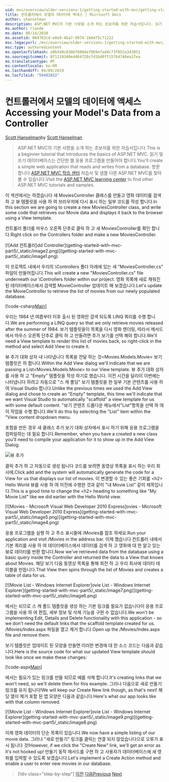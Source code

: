 ```yaml
---
uid: mvc/overview/older-versions-1/getting-started-with-mvc/getting-started-with-mvc-part5
title: 컨트롤러에서 모델의 데이터에 액세스 | Microsoft Docs
author: shanselman
description: ASP.NET MVC의 기본 사항을 소개 하는 초보자를 위한 자습서입니다. 읽기 및 쓰기 데이터베이스에서 간단한 웹 응용 프로그램을 만듭니다.
ms.author: riande
ms.date: 08/14/2010
ms.assetid: 004703cd-e0e9-4ba7-9974-1b0475c71222
msc.legacyurl: /mvc/overview/older-versions-1/getting-started-with-mvc/getting-started-with-mvc-part5
msc.type: authoredcontent
ms.openlocfilehash: e0b540c030bf600def9b9efad4c73f055a343851
ms.sourcegitcommit: 0f1119340e4464720cfd16d0ff15764746ea1fea
ms.translationtype: MT
ms.contentlocale: ko-KR
ms.lasthandoff: 04/09/2019
ms.locfileid: "59402832"
---
```

# <a name="accessing-your-models-data-from-a-controller"></a><span data-ttu-id="eb0fd-104">컨트롤러에서 모델의 데이터에 액세스</span><span class="sxs-lookup"><span data-stu-id="eb0fd-104">Accessing your Model's Data from a Controller</span></span>

<span data-ttu-id="eb0fd-105">[Scott Hanselman](https://github.com/shanselman)</span><span class="sxs-lookup"><span data-stu-id="eb0fd-105">by [Scott Hanselman](https://github.com/shanselman)</span></span>

> <span data-ttu-id="eb0fd-106">ASP.NET MVC의 기본 사항을 소개 하는 초보자를 위한 자습서입니다.</span><span class="sxs-lookup"><span data-stu-id="eb0fd-106">This is a beginner tutorial that introduces the basics of ASP.NET MVC.</span></span> <span data-ttu-id="eb0fd-107">읽기 및 쓰기 데이터베이스는 간단한 웹 응용 프로그램을 만들어야 합니다.</span><span class="sxs-lookup"><span data-stu-id="eb0fd-107">You'll create a simple web application that reads and writes from a database.</span></span> <span data-ttu-id="eb0fd-108">방문 합니다 [ASP.NET MVC 학습 센터](../../../index.md) 자습서 및 샘플 다른 ASP.NET MVC를 찾아볼 수 있습니다.</span><span class="sxs-lookup"><span data-stu-id="eb0fd-108">Visit the [ASP.NET MVC learning center](../../../index.md) to find other ASP.NET MVC tutorials and samples.</span></span>


<span data-ttu-id="eb0fd-109">이 섹션에서는 하겠습니다 새 MoviesController 클래스를 만들고 영화 데이터를 검색 하 고 뷰 템플릿을 사용 하 여 브라우저에 다시 표시 하는 일부 코드를 작성 합니다.</span><span class="sxs-lookup"><span data-stu-id="eb0fd-109">In this section we are going to create a new MoviesController class, and write some code that retrieves our Movie data and displays it back to the browser using a View template.</span></span>

<span data-ttu-id="eb0fd-110">컨트롤러 폴더를 마우스 오른쪽 단추로 클릭 하 고 새 MoviesController를 확인 합니다.</span><span class="sxs-lookup"><span data-stu-id="eb0fd-110">Right click on the Controllers folder and make a new MoviesController.</span></span>

[![A<span data-ttu-id="eb0fd-111">dd 컨트롤러]</span><span class="sxs-lookup"><span data-stu-id="eb0fd-111">dd Controller]</span></span>(getting-started-with-mvc-part5/_static/image2.png)](getting-started-with-mvc-part5/_static/image1.png)

<span data-ttu-id="eb0fd-112">이 프로젝트 내에서 우리의 \Controllers 폴더 아래에 있는 새 "MoviesController.cs" 파일이 만들어집니다.</span><span class="sxs-lookup"><span data-stu-id="eb0fd-112">This will create a new "MoviesController.cs" file underneath our \Controllers folder within our project.</span></span> <span data-ttu-id="eb0fd-113">영화 목록에 새로 채워진된 데이터베이스에서 검색할 MovieController 업데이트 해 보겠습니다.</span><span class="sxs-lookup"><span data-stu-id="eb0fd-113">Let's update the MovieController to retrieve the list of movies from our newly populated database.</span></span>

[!code-csharp[Main](getting-started-with-mvc-part5/samples/sample1.cs)]

<span data-ttu-id="eb0fd-114">우리는 1984 년 여름부터 이후 출시 된 영화만 검색 되도록 LINQ 쿼리를 수행 합니다.</span><span class="sxs-lookup"><span data-stu-id="eb0fd-114">We are performing a LINQ query so that we only retrieve movies released after the summer of 1984.</span></span> <span data-ttu-id="eb0fd-115">보기 템플릿을이 목록을 다시 영화 렌더링, 따라서 메서드에서 마우스 오른쪽 단추로 클릭 하 고 만들려면 추가 보기를 선택 해야 합니다.</span><span class="sxs-lookup"><span data-stu-id="eb0fd-115">We'll need a View template to render this list of movies back, so right-click in the method and select Add View to create it.</span></span>

<span data-ttu-id="eb0fd-116">뷰 추가 대화 상자 내 나타냅니다 목록을 전달 하는 것&lt;Movies.Models.Movie&gt; 보기 템플릿은 하 합니다.</span><span class="sxs-lookup"><span data-stu-id="eb0fd-116">Within the Add View dialog we'll indicate that we are passing a List&lt;Movies.Models.Movie&gt; to our View template.</span></span> <span data-ttu-id="eb0fd-117">뷰 추가 대화 상자를 사용 하 고 "Empty" 템플릿을 작성 하기로 했습니다. 이전 시간을 달리이 이번에는 나타냅니다 하려고 자동으로 "스 캐 폴딩" 보기 템플릿을 한 일부 기본 콘텐츠를 사용 하 여 Visual Studio 합니다.</span><span class="sxs-lookup"><span data-stu-id="eb0fd-117">Unlike the previous times we used the Add View dialog and chose to create an "Empty" template, this time we'll indicate that we want Visual Studio to automatically "scaffold" a view template for us with some default content.</span></span> <span data-ttu-id="eb0fd-118">"보기 콘텐츠 드롭다운 메뉴에서"List"항목을 선택 하 여이 작업을 수행 합니다.</span><span class="sxs-lookup"><span data-stu-id="eb0fd-118">We'll do this by selecting the "List" item within the "View content dropdown menu.</span></span>

<span data-ttu-id="eb0fd-119">포함을 만든 경우 새 클래스 추가 보기 대화 상자에서 표시 하기 위해 응용 프로그램을 컴파일하는 데 필요 합니다.</span><span class="sxs-lookup"><span data-stu-id="eb0fd-119">Remember, when you have a created a new class you'll need to compile your application for it to show up in the Add View Dialog.</span></span>

![뷰 추가](getting-started-with-mvc-part5/_static/image3.png)

<span data-ttu-id="eb0fd-121">클릭 추가 하 고 자동으로 생성 됩니다 코드를 보려면 동영상 목록을 표시 하는 우리 회사에.</span><span class="sxs-lookup"><span data-stu-id="eb0fd-121">Click add and the system will automatically generate the code for a View for us that displays our list of movies.</span></span> <span data-ttu-id="eb0fd-122">이 변경할 수 있는 좋은 기회를 &lt;h2&gt; Hello World 뷰를 사용 하 여 이전에 수행한 것과 같이 "내 Movie List" 같이 제목입니다.</span><span class="sxs-lookup"><span data-stu-id="eb0fd-122">This is a good time to change the &lt;h2&gt; heading to something like "My Movie List" like we did earlier with the Hello World view.</span></span>

[![M<span data-ttu-id="eb0fd-123">ovies - Microsoft Visual Web Developer 2010 Express]</span><span class="sxs-lookup"><span data-stu-id="eb0fd-123">ovies - Microsoft Visual Web Developer 2010 Express]</span></span>(getting-started-with-mvc-part5/_static/image5.png)](getting-started-with-mvc-part5/_static/image4.png)

<span data-ttu-id="eb0fd-124">응용 프로그램을 실행 하 고 주소 표시줄에 /Movies를 참조 하세요.</span><span class="sxs-lookup"><span data-stu-id="eb0fd-124">Run your application and visit /Movies in the address bar.</span></span> <span data-ttu-id="eb0fd-125">이제 했습니다 컨트롤러 내에서 기본 쿼리를 사용 하 여 데이터베이스에서 데이터를 검색 하 고 영화에 대 한 알고 있는 뷰로 데이터를 반환 합니다.</span><span class="sxs-lookup"><span data-stu-id="eb0fd-125">Now we've retrieved data from the database using a basic query inside the Controller and returned the data to a View that knows about Movies.</span></span> <span data-ttu-id="eb0fd-126">해당 보기 다음 동영상 목록을 통해 회전 하 고 우리 회사에 데이터 테이블을 만듭니다.</span><span class="sxs-lookup"><span data-stu-id="eb0fd-126">That View then spins through the list of Movies and creates a table of data for us.</span></span>

[![M<span data-ttu-id="eb0fd-127">ovie List - Windows Internet Explorer]</span><span class="sxs-lookup"><span data-stu-id="eb0fd-127">ovie List - Windows Internet Explorer]</span></span>(getting-started-with-mvc-part5/_static/image7.png)](getting-started-with-mvc-part5/_static/image6.png)

<span data-ttu-id="eb0fd-128">에서는 되므로 스 캐 폴드 템플릿을 생성 하는 기본 링크를 필요가 없습니다이 응용 프로그램을 사용 하 여 편집, 세부 정보 및 삭제 기능을 구현 수 없습니다.</span><span class="sxs-lookup"><span data-stu-id="eb0fd-128">We won't be implementing Edit, Details and Delete functionality with this application - so we don't need the default links that the scaffold template created for us.</span></span> <span data-ttu-id="eb0fd-129">/Movies/Index.aspx 파일을 열고 제거 합니다.</span><span class="sxs-lookup"><span data-stu-id="eb0fd-129">Open up the /Movies/Index.aspx file and remove them.</span></span>

<span data-ttu-id="eb0fd-130">보기 템플릿은 업데이트 된 모양을 만들면 이러한 변경에 대 한 소스 코드는 다음과 같습니다.</span><span class="sxs-lookup"><span data-stu-id="eb0fd-130">Here is the source code for what our updated View template should look like once we make these changes:</span></span>

[!code-aspx[Main](getting-started-with-mvc-part5/samples/sample2.aspx)]

<span data-ttu-id="eb0fd-131">에서는 필요가 있는 링크를 만들 되므로 예를 삭제 합니다.</span><span class="sxs-lookup"><span data-stu-id="eb0fd-131">It's creating links that we won't need, so we'll delete them for this example.</span></span> <span data-ttu-id="eb0fd-132">그러나 다음으로 새로 만들기 링크를 유지 됩니다!</span><span class="sxs-lookup"><span data-stu-id="eb0fd-132">We will keep our Create New link though, as that's next!</span></span> <span data-ttu-id="eb0fd-133">해당 열이 제거 포함 된 앱 모양은 다음과 같습니다.</span><span class="sxs-lookup"><span data-stu-id="eb0fd-133">Here's what our app looks like with that column removed.</span></span>

[![M<span data-ttu-id="eb0fd-134">ovie List - Windows Internet Explorer]</span><span class="sxs-lookup"><span data-stu-id="eb0fd-134">ovie List - Windows Internet Explorer]</span></span>(getting-started-with-mvc-part5/_static/image9.png)](getting-started-with-mvc-part5/_static/image8.png)

<span data-ttu-id="eb0fd-135">이제 영화 데이터의 단순 목록이 있습니다.</span><span class="sxs-lookup"><span data-stu-id="eb0fd-135">We now have a simple listing of our movie data.</span></span> <span data-ttu-id="eb0fd-136">그러나 "새로 만들기" 링크를 클릭는 연결 되지 않았습니다으로 오류가 표시 됩니다 것!</span><span class="sxs-lookup"><span data-stu-id="eb0fd-136">However, if we click the "Create New" link, we'll get an error as it's not hooked up!</span></span> <span data-ttu-id="eb0fd-137">만들기 동작 메서드를 구현 하 고 사용자가 데이터베이스에 새 영화를 입력할 수 있도록 보겠습니다.</span><span class="sxs-lookup"><span data-stu-id="eb0fd-137">Let's implement a Create Action method and enable a user to enter new movies in our database.</span></span>

> [!div class="step-by-step"]
> <span data-ttu-id="eb0fd-138">[이전](getting-started-with-mvc-part4.md)
> [다음](getting-started-with-mvc-part6.md)</span><span class="sxs-lookup"><span data-stu-id="eb0fd-138">[Previous](getting-started-with-mvc-part4.md)
[Next](getting-started-with-mvc-part6.md)</span></span>
